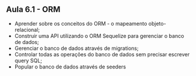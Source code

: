 ## Aula 6.1 - ORM

- Aprender sobre os conceitos do ORM - o mapeamento objeto-relacional;
- Construir uma API utilizando o ORM Sequelize para gerenciar o banco de dados;
- Gerenciar o banco de dados através de migrations;
- Controlar todas as operações do banco de dados sem precisar escrever query SQL;
- Popular o banco de dados através de seeders